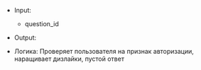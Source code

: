 * Input:
	- question_id
* Output:

* Логика: Проверяет пользователя на признак авторизации, наращивает дизлайки, пустой ответ